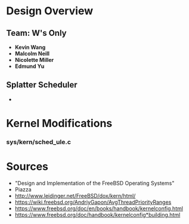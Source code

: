 # Design Overview

## Team: W's Only

* **Kevin Wang**
* **Malcolm Neill**
* **Nicolette Miller**
* **Edmund Yu**

## Splatter Scheduler

* 

# Kernel Modifications

### sys/kern/sched_ule.c


# Sources
* "Design and Implementation of the FreeBSD Operating Systems"
* Piazza
* http://www.leidinger.net/FreeBSD/dox/kern/html/
* https://wiki.freebsd.org/AndriyGapon/AvgThreadPriorityRanges
* https://www.freebsd.org/doc/en/books/handbook/kernelconfig.html
* https://www.freebsd.org/doc/handbook/kernelconfig*building.html
